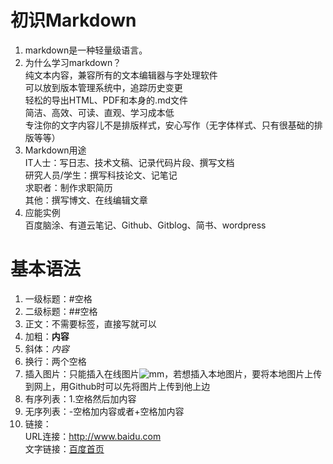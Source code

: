 # 初识Markdown
1. markdown是一种轻量级语言。
2. 为什么学习markdown？  
纯文本内容，兼容所有的文本编辑器与字处理软件  
可以放到版本管理系统中，追踪历史变更  
轻松的导出HTML、PDF和本身的.md文件  
简洁、高效、可读、直观、学习成本低  
专注你的文字内容儿不是排版样式，安心写作（无字体样式、只有很基础的排版等等）
3. Markdown用途  
IT人士：写日志、技术文稿、记录代码片段、撰写文档    
研究人员/学生：撰写科技论文、记笔记    
求职者：制作求职简历  
其他：撰写博文、在线编辑文章  
3. 应能实例  
百度脑涂、有道云笔记、Github、Gitblog、简书、wordpress  
# 基本语法
1. 一级标题：#空格  
2. 二级标题：##空格  
3. 正文：不需要标签，直接写就可以  
4. 加粗：**内容**  
5. 斜体：*内容*  
6. 换行：两个空格  
7. 插入图片：只能插入在线图片![mm](https://b-ssl.duitang.com/uploads/item/201508/02/20150802173115_zUSn4.jpeg)，若想插入本地图片，要将本地图片上传到网上，用Github时可以先将图片上传到他上边  
8. 有序列表：1.空格然后加内容  
9. 无序列表：-空格加内容或者+空格加内容   
10. 链接：  
URL连接：<http://www.baidu.com>    
文字链接：[百度首页](http://www.baidu.com)  
